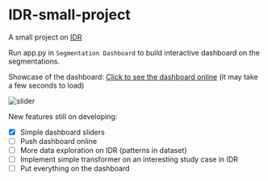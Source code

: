 # IDR-small-project
A small project on [IDR](https://idr.openmicroscopy.org/)

Run app.py in `Segmentation Dashboard` to build interactive dashboard on the segmentations.

Showcase of the dashboard:
[Click to see the dashboard online](https://idr-small-project-bodan.onrender.com/) (it may take a few seconds to load)


![slider](https://user-images.githubusercontent.com/123052690/232190374-24c15c02-cb82-4b90-b7b0-6c77735ccfdc.gif)

New features still on developing:
- [X] Simple dashboard sliders
- [ ] Push dashboard online
- [ ] More data exploration on IDR (patterns in dataset)
- [ ] Implement simple transformer on an interesting study case in IDR
- [ ] Put everything on the dashboard
